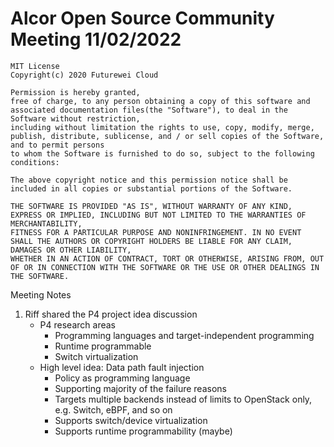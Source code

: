 # Alcor Open Source Community Meeting 11/02/2022


    MIT License
    Copyright(c) 2020 Futurewei Cloud

    Permission is hereby granted,
    free of charge, to any person obtaining a copy of this software and associated documentation files(the "Software"), to deal in the Software without restriction,
    including without limitation the rights to use, copy, modify, merge, publish, distribute, sublicense, and / or sell copies of the Software, and to permit persons
    to whom the Software is furnished to do so, subject to the following conditions:

    The above copyright notice and this permission notice shall be included in all copies or substantial portions of the Software.

    THE SOFTWARE IS PROVIDED "AS IS", WITHOUT WARRANTY OF ANY KIND, EXPRESS OR IMPLIED, INCLUDING BUT NOT LIMITED TO THE WARRANTIES OF MERCHANTABILITY,
    FITNESS FOR A PARTICULAR PURPOSE AND NONINFRINGEMENT. IN NO EVENT SHALL THE AUTHORS OR COPYRIGHT HOLDERS BE LIABLE FOR ANY CLAIM, DAMAGES OR OTHER LIABILITY,
    WHETHER IN AN ACTION OF CONTRACT, TORT OR OTHERWISE, ARISING FROM, OUT OF OR IN CONNECTION WITH THE SOFTWARE OR THE USE OR OTHER DEALINGS IN THE SOFTWARE.

Meeting Notes

1. Riff shared the P4 project idea discussion 
    * P4 research areas
        *  Programming languages and target-independent programming
        * Runtime programmable 
        * Switch virtualization 
    * High level idea: Data path fault injection 
        * Policy as programming language
        * Supporting majority of the failure reasons
        * Targets multiple backends instead of limits to OpenStack only, e.g. Switch, eBPF, and so on
        * Supports switch/device virtualization
        * Supports runtime programmability (maybe)
